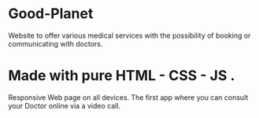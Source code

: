 # Good-Planet
Website to offer various medical services with the possibility of booking or communicating with doctors. 
# Made with pure HTML - CSS - JS .
Responsive Web page on all devices.
The first app where you can consult your Doctor online via a video call.

